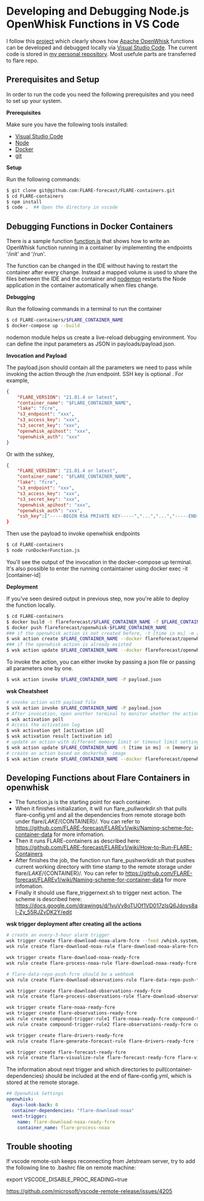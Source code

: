 # Developing and Debugging Node.js OpenWhisk Functions in VS Code

I follow this  [project](https://github.com/nheidloff/openwhisk-debug-nodejs) which clearly shows how [Apache OpenWhisk](http://openwhisk.org/) functions can be developed and debugged locally via [Visual Studio Code](https://code.visualstudio.com/). The current code is stored in [my personal repository](https://github.com/Jyuqi/FLARE_DEBUG_NODEJS/). Most usefule parts are transferred to flare repo.

## Prerequisites and Setup

In order to run the code you need the following prerequisites and you need to set up your system.

**Prerequisites**

Make sure you have the following tools installed:

* [Visual Studio Code](https://code.visualstudio.com/)
* [Node](https://nodejs.org/en/download/)
* [Docker](https://docs.docker.com/engine/installation/)
* [git](https://git-scm.com/downloads)


**Setup**

Run the following commands:

```sh
$ git clone git@github.com:FLARE-forecast/FLARE-containers.git
$ cd FLARE-containers
$ npm install
$ code .  ## Open the directory in vscode
```



## Debugging Functions in Docker Containers

There is a sample function [function.js](https://github.com/nheidloff/openwhisk-debug-nodejs/blob/master/functions/docker/function.js) that shows how to write an OpenWhisk function running in a container by implementing the endpoints '/init' and '/run'.

The function can be changed in the IDE without having to restart the container after every change. Instead a mapped volume is used to share the files between the IDE and the container and [nodemon](https://github.com/remy/nodemon) restarts the Node application in the container automatically when files change.


**Debugging**

Run the following commands in a terminal to run the container

```sh
$ cd FLARE-containers/$FLARE_CONTAINER_NAME
$ docker-compose up --build
```
nodemon module helps us create a live-reload debugging environment. You can define the input parameters as JSON in payloads/payload.json. 

**Invocation and Payload**

The payload.json should contain all the parameters we need to pass while invoking the action through the /run endpoint.
SSH key is optional . For example,

```json
{
    "FLARE_VERSION": "21.01.4 or latest", 
    "container_name": "$FLARE_CONTAINER_NAME",
    "lake": "fcre",
    "s3_endpoint": "xxx",
    "s3_access_key": "xxx",
    "s3_secret_key": "xxx",
    "openwhisk_apihost": "xxx",
    "openwhisk_auth": "xxx"
}
```
Or with the sshkey, 
```json
{
    "FLARE_VERSION": "21.01.4 or latest", 
    "container_name": "$FLARE_CONTAINER_NAME",
    "lake": "fcre",
    "s3_endpoint": "xxx",
    "s3_access_key": "xxx",
    "s3_secret_key": "xxx",
    "openwhisk_apihost": "xxx",
    "openwhisk_auth": "xxx",
    "ssh_key":["-----BEGIN RSA PRIVATE KEY-----","...","...","-----END RSA PRIVATE KEY-----"]}'
}
```

Then use the payload to invoke openwhisk endpoints
```sh
$ cd FLARE-containers
$ node runDockerFunction.js
```

You'll see the output of the invocation in the docker-compose up terminal. It's also possible to enter the running containtainer using docker exec -it [container-id]



**Deployment**

If you've seen desired output in previous step, now you're able to deploy the function locally.
```sh
$ cd FLARE-containers
$ docker build -t flareforecast/$FLARE_CONTAINER_NAME -f $FLARE_CONTAINER_NAME/Dockerfile .
$ docker push flareforecast/openwhisk-$FLARE_CONTAINER_NAME
### if the openwhisk action is not created before, -t [time in ms] -m [memory in MB]
$ wsk action create $FLARE_CONTAINER_NAME --docker flareforecast/openwhisk-$FLARE_CONTAINER_NAME -t 18000000 -m 2048
### if the openwhisk action is already existed
$ wsk action update $FLARE_CONTAINER_NAME --docker flareforecast/openwhisk-$FLARE_CONTAINER_NAME -t 18000000
```

To invoke the action, you can either invoke by passing a json file or passing all parameters one by one.
```sh
$ wsk action invoke $FLARE_CONTAINER_NAME -P payload.json
```

**wsk Cheatsheet**
```sh
# invoke action with payload file
$ wsk action invoke $FLARE_CONTAINER_NAME -P payload.json
# After invocation, open another terminal to monitor whether the action finishes
$ wsk activation poll
# Access the activation log
$ wsk activation get [activation id]
$ wsk activation result [activation id]
# update an action with different memory limit or timeout limit setting, flare-process-observations requires 2G memory and flare-generate-forecast requires 512M memory
$ wsk action update $FLARE_CONTAINER_NAME -t [time in ms] -m [memory in MB]
# create an action based on dockerhub  image
$ wsk action create $FLARE_CONTAINER_NAME --docker flareforecast/openwhisk-$FLARE_CONTAINER_NAME
```


## Developing Functions about Flare Containers in openwhisk

* The function.js is the starting point for each container. 
* When it finishes initialization, it will run flare_pullworkdir.sh that pulls flare-config.yml and all the dependencies from remote 
storage both under flare/${LAKE}/${CONTAINER}/. You can refer to https://github.com/FLARE-forecast/FLAREv1/wiki/Naming-scheme-for-container-data for more infomation. 
* Then it runs FLARE-containers as described here: https://github.com/FLARE-forecast/FLAREv1/wiki/How-to-Run-FLARE-Containers
* After finishes the job, the function run flare_pushworkdir.sh that pushes current working directory with time stamp to the remote storage under flare/${LAKE}/${CONTAINER}/. You can refer to https://github.com/FLARE-forecast/FLAREv1/wiki/Naming-scheme-for-container-data for more infomation.
* Finally it should use flare_triggernext.sh to trigger next action. The scheme is described here: https://docs.google.com/drawings/d/1vuVv8oTUOf1VD017zIsQ6Jdoys8al-Zy_55RJZvDK2Y/edit

**wsk trigger deployment after creating all the actions**
```sh
# create an every-3-hour alarm trigger
wsk trigger create flare-download-noaa-alarm-fcre --feed /whisk.system/alarms/alarm -p cron "0 */3 * * * " -p trigger_payload '{"FLARE_VERSION":"21.01.4", "container_name":"flare-download-noaa", "lake":"fcre", "s3_endpoint": "xxx", "s3_access_key":"xxx", "s3_secret_key":"xxx", "openwhisk_apihost": "xxx", "openwhisk_auth":"xxx", "ssh_key":["-----BEGIN RSA PRIVATE KEY-----",..., "-----END RSA PRIVATE KEY-----"]}'
wsk rule create flare-download-noaa-rule flare-download-noaa-alarm-fcre flare-download-noaa

wsk trigger create flare-download-noaa-ready-fcre
wsk rule create flare-process-noaa-rule flare-download-noaa-ready-fcre flare-process-noaa

# flare-data-repo-push-fcre should be a webhook
wsk rule create flare-download-observations-rule flare-data-repo-push-fcre flare-download-observations

wsk trigger create flare-download-observations-ready-fcre
wsk rule create flare-process-observations-rule flare-download-observations-ready-fcre flare-process-observations

wsk trigger create flare-noaa-ready-fcre
wsk trigger create flare-observations-ready-fcre
wsk rule create compound-trigger-rule1 flare-noaa-ready-fcre compound-trigger
wsk rule create compound-trigger-rule2 flare-observations-ready-fcre compound-trigger

wsk trigger create flare-drivers-ready-fcre
wsk rule create flare-generate-forecast-rule flare-drivers-ready-fcre flare-generate-forecast

wsk trigger create flare-forecast-ready-fcre
wsk rule create flare-visualize-rule flare-forecast-ready-fcre flare-visualize
```

The information about next trigger and which directories to pull(container-dependencies) should be included at the end of flare-config.yml, which is stored at the remote storage. 
```yaml
## Openwhisk Settings
openwhisk:
  days-look-back: 0
  container-dependencies: "flare-download-noaa"
  next-trigger:
    name: flare-download-noaa-ready-fcre
    container_name: flare-process-noaa
```

## Trouble shooting
If vscode remote-ssh keeps reconnecting from Jetstream server, try to add the following line to .bashrc file on remote machine: 

export VSCODE_DISABLE_PROC_READING=true

https://github.com/microsoft/vscode-remote-release/issues/4205